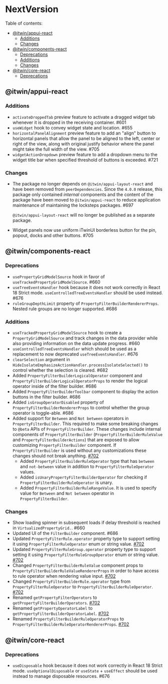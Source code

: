 # NextVersion <!-- omit from toc -->

Table of contents:

- [@itwin/appui-react](#itwinappui-react)
  - [Additions](#additions)
  - [Changes](#changes)
- [@itwin/components-react](#itwincomponents-react)
  - [Deprecations](#deprecations)
  - [Additions](#additions-1)
  - [Changes](#changes-1)
- [@itwin/core-react](#itwincore-react)
  - [Deprecations](#deprecations-1)

## @itwin/appui-react

### Additions

- `activateDroppedTab` preview feature to activate a dragged widget tab whenever it is dropped in the receiving container. #601
- `useWidget` hook to convey widget state and location. #655
- `horizontalPanelAlignment` preview feature to add an "align" button to horizontal panels that allow the panel to be aligned to the left, center or right of the view, along with original justify behavior where the panel might take the full width of the view. #705
- `widgetActionDropdown` preview feature to add a dropdown menu to the widget title bar when specified threshold of buttons is exceeded. #721

### Changes

- The package no longer depends on `@itwin/appui-layout-react` and have been removed from `peerDependencies`. Since the `4.0.0` release, this package only contained _internal_ components and the content of the package have been moved to `@itwin/appui-react` to reduce application maintenance of maintaining the locksteps packages. #697

  `@itwin/appui-layout-react` will no longer be published as a separate package.

- Widget panels now use uniform iTwinUI borderless button for the pin, popout, docks and other buttons. #705

## @itwin/components-react

### Deprecations

- `usePropertyGridModelSource` hook in favor of `useTrackedPropertyGridModelSource`. #660
- `useTreeEventsHandler` hook because it does not work correctly in React 18 Strict mode. `useControlledTreeEventsHandler` should be used instead. #676
- `ruleGroupDepthLimit` property of `PropertyFilterBuilderRendererProps`. Nested rule groups are no longer supported. #686

### Additions

- `useTrackedPropertyGridModelSource` hook to create a `PropertyGridModelSource` and track changes in the data provider while also providing information on the data update progress. #660
- `useControlledTreeEventsHandler` which should be used as a replacement to now deprecated `useTreeEventsHandler`. #676
- `clearSelection` argument in `HideIsolateEmphasizeActionHandler.processIsolateSelected()` to control whether the selection is cleared. #682
- Added `PropertyFilterBuilderLogicalOperator` component and `PropertyFilterBuilderLogicalOperatorProps` to render the logical operator inside of the filter builder. #686
- Added `PropertyFilterBuilderToolbar` component to display the action buttons in the filter builder. #686
- Added `isGroupOperatorDisabled` property of `PropertyFilterBuilderRendererProps` to control whether the group operator is toggle-able. #686
- Added support for `Between` and `Not between` operators in `PropertyFilterBuilder`. This required to make some breaking changes to `@beta` APIs of `PropertyFilterBuilder`. These changes include internal components of `PropertyFilterBuilder` (`PropertyFilterBuilderRuleValue` and `PropertyFilterBuilderActions`) that are exposed to allow customizing `PropertyFilterBuilder` component. If `PropertyFilterBuilder` is used without any customizations these changes should not break anything. [#702](https://github.com/iTwin/appui/pull/702)
  - Added `PropertyFilterBuilderRuleOperator` type that has `between` and `not-between` value in addition to `PropertyFilterRuleOperator` values.
  - Added `isUnaryPropertyFilterBuilderOperator` for checking if `PropertyFilterBuilderRuleOperator` is unary.
  - Added `PropertyFilterBuilderRuleRangeValue`. It is used to specify value for `Between` and `Not between` operator in `PropertyFilterBuilder`.

### Changes

- Show loading spinner in subsequent loads if delay threshold is reached in `VirtualizedPropertyGrid.`. #660
- Updated UI of the `FilterBuilder` component. #686
- Updated `PropertyFilterRule.operator` property type to support setting it using `PropertyFilterRuleOperator` enum or string value. [#702](https://github.com/iTwin/appui/pull/702)
- Updated `PropertyFilterRuleGroup.operator` property type to support setting it using `PropertyFilterRuleGroupOperator` enum or string value. [#702](https://github.com/iTwin/appui/pull/702)
- Changed `PropertyFilterBuilderRuleValue` component props to `PropertyFilterBuilderRuleValueRendererProps` in order to have access to rule operator when rendering value input. [#702](https://github.com/iTwin/appui/pull/702)
- Changed `PropertyFilterBuilderRule.operator` type from `PropertyFilterRuleOperator` to `PropertyFilterBuilderRuleOperator`. [#702](https://github.com/iTwin/appui/pull/702)
- Renamed `getPropertyFilterOperators` to `getPropertyFilterBuilderOperators`. [#702](https://github.com/iTwin/appui/pull/702)
- Renamed `getPropertyOperatorLabel` to `getPropertyFilterBuilderOperatorLabel`. [#702](https://github.com/iTwin/appui/pull/702)
- Renamed `PropertyFilterBuilderRuleOperatorProps` to `PropertyFilterBuilderRuleOperatorRendererProps`. [#702](https://github.com/iTwin/appui/pull/702)

## @itwin/core-react

### Deprecations

- `useDisposable` hook because it does not work correctly in React 18 Strict mode. `useOptionalDisposable` or `useState` + `useEffect` should be used instead to manage disposable resources. #676
